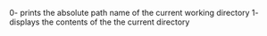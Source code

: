 0- prints the absolute path name of the current working directory
1- displays the contents of the the current directory